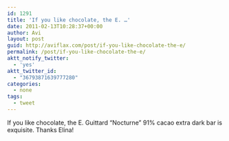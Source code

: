 ```yaml
---
id: 1291
title: 'If you like chocolate, the E. …'
date: 2011-02-13T10:28:37+00:00
author: Avi
layout: post
guid: http://aviflax.com/post/if-you-like-chocolate-the-e/
permalink: /post/if-you-like-chocolate-the-e/
aktt_notify_twitter:
  - 'yes'
aktt_twitter_id:
  - "36793871639777280"
categories:
  - none
tags:
  - tweet
---
```

If you like chocolate, the E. Guittard “Nocturne” 91% cacao extra dark bar is exquisite. Thanks Elina!
